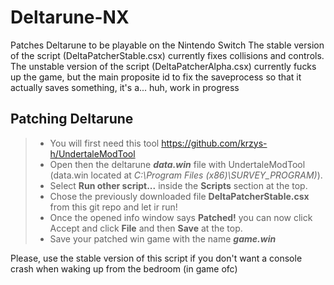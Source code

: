 # Deltarune-NX
Patches Deltarune to be playable on the Nintendo Switch
The stable version of the script (DeltaPatcherStable.csx) currently fixes collisions and controls.
The unstable version of the script (DeltaPatcherAlpha.csx) currently fucks up the game, but the main proposite id to fix the saveprocess so that it actually saves something, it's a... huh, work in progress

## Patching Deltarune
>- You will first need this tool https://github.com/krzys-h/UndertaleModTool
>- Open then the deltarune ***data.win*** file with UndertaleModTool (data.win located at *C:\Program Files (x86)\SURVEY_PROGRAM)*).
>- Select **Run other script...** inside the **Scripts** section at the top.
>- Chose the previously downloaded file **DeltaPatcherStable.csx** from this git repo and let ir run!
>- Once the opened info window says **Patched!** you can now click Accept and click **File** and then **Save** at the top.
>- Save your patched win game with the name ***game.win***

Please, use the stable version of this script if you don't want a console crash when waking up from the bedroom (in game ofc)
